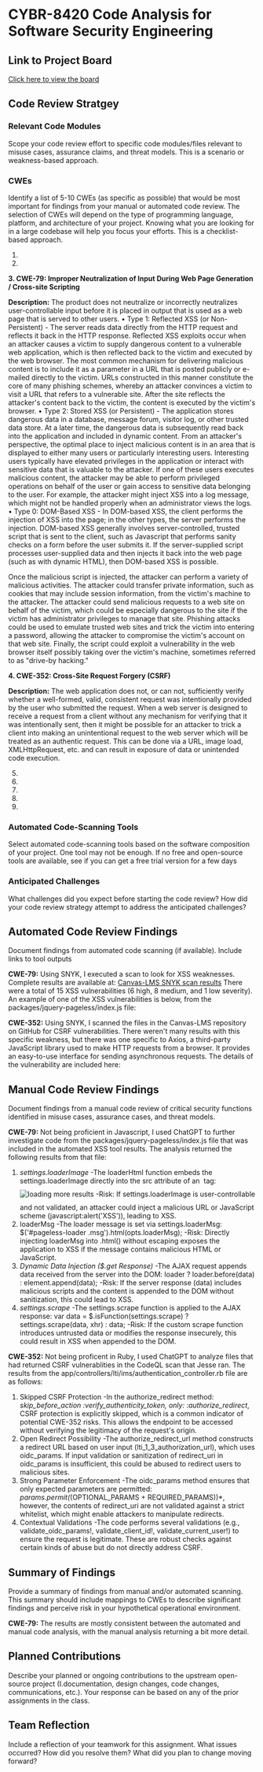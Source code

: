 # CYBR-8420 Code Analysis for Software Security Engineering

## Link to Project Board
[Click here to view the board](https://github.com/users/jschrack/projects/6/views/1)



## Code Review Stratgey

### Relevant Code Modules
Scope your code review effort to specific code modules/files relevant to misuse cases, assurance claims, and threat models. This is a scenario or weakness-based approach.

### CWEs
Identify a list of 5-10 CWEs (as specific as possible) that would be most important for findings from your manual or automated code review. The selection of CWEs will depend on the type of programming language, platform, and architecture of your project. Knowing what you are looking for in a large codebase will help you focus your efforts. This is a checklist-based approach. 

1. 
2. 
**3. CWE-79: Improper Neutralization of Input During Web Page Generation / Cross-site Scripting**
   
  **Description:** The product does not neutralize or incorrectly neutralizes user-controllable input before it is placed in output that is used as a web page that is served to other users.
  •	Type 1: Reflected XSS (or Non-Persistent) - The server reads data directly from the HTTP request and reflects it back in the HTTP response. Reflected XSS exploits occur when an attacker causes a victim to supply dangerous content to a vulnerable web application, which is then reflected back to the victim and executed by the web browser. The most common mechanism for delivering malicious content is to include it as a parameter in a URL that is posted publicly or e-mailed directly to the victim. URLs constructed in this manner constitute the core of many phishing schemes, whereby an attacker convinces a victim to visit a URL that refers to a vulnerable site. After the site reflects the attacker's content back to the victim, the content is executed by the victim's browser.
•	Type 2: Stored XSS (or Persistent) - The application stores dangerous data in a database, message forum, visitor log, or other trusted data store. At a later time, the dangerous data is subsequently read back into the application and included in dynamic content. From an attacker's perspective, the optimal place to inject malicious content is in an area that is displayed to either many users or particularly interesting users. Interesting users typically have elevated privileges in the application or interact with sensitive data that is valuable to the attacker. If one of these users executes malicious content, the attacker may be able to perform privileged operations on behalf of the user or gain access to sensitive data belonging to the user. For example, the attacker might inject XSS into a log message, which might not be handled properly when an administrator views the logs.
•	Type 0: DOM-Based XSS - In DOM-based XSS, the client performs the injection of XSS into the page; in the other types, the server performs the injection. DOM-based XSS generally involves server-controlled, trusted script that is sent to the client, such as Javascript that performs sanity checks on a form before the user submits it. If the server-supplied script processes user-supplied data and then injects it back into the web page (such as with dynamic HTML), then DOM-based XSS is possible.

Once the malicious script is injected, the attacker can perform a variety of malicious activities. The attacker could transfer private information, such as cookies that may include session information, from the victim's machine to the attacker. The attacker could send malicious requests to a web site on behalf of the victim, which could be especially dangerous to the site if the victim has administrator privileges to manage that site. Phishing attacks could be used to emulate trusted web sites and trick the victim into entering a password, allowing the attacker to compromise the victim's account on that web site. Finally, the script could exploit a vulnerability in the web browser itself possibly taking over the victim's machine, sometimes referred to as "drive-by hacking."

**4. CWE-352: Cross-Site Request Forgery (CSRF)**

  **Description:** The web application does not, or can not, sufficiently verify whether a well-formed, valid, consistent request was intentionally provided by the user who submitted the request. When a web server is designed to receive a request from a client without any mechanism for verifying that it was intentionally sent, then it might be possible for an attacker to trick a client into making an unintentional request to the web server which will be treated as an authentic request. This can be done via a URL, image load, XMLHttpRequest, etc. and can result in exposure of data or unintended code execution.

5. 
6. 
7.
8.
9.

### Automated Code-Scanning Tools
Select automated code-scanning tools based on the software composition of your project. One tool may not be enough. If no free and open-source tools are available, see if you can get a free trial version for a few days


### Anticipated Challenges
What challenges did you expect before starting the code review?
How did your code review strategy attempt to address the anticipated challenges?

## Automated Code Review Findings
Document findings from automated code scanning (if available). Include links to tool outputs

  **CWE-79:** Using SNYK, I executed a scan to look for XSS weaknesses. Complete results are available at: [Canvas-LMS SNYK scan results](https://app.snyk.io/org/peachykeen00/project/129f2d2c-52f6-4b13-8d76-1f819ec1d2d7)
  There were a total of 15 XSS vulnerabilities (6 high, 8 medium, and 1 low severity). An example of one of the XSS vulnerabilities is below, from the packages/jquery-pageless/index.js file:


  **CWE-352:** Using SNYK, I scanned the files in the Canvas-LMS repository on GitHub for CSRF vulnerabilities. There weren't many results with this specific weakness, but there was one specific to Axios, a third-party JavaScript library used to make HTTP requests from a browser. It provides an easy-to-use interface for sending asynchronous requests. The details of the vulnerability are included here:
  
  

## Manual Code Review Findings
Document findings from a manual code review of critical security functions identified in misuse cases, assurance cases, and threat models.

  **CWE-79:** Not being proficient in Javascript, I used ChatGPT to further investigate code from the packages/jquery-pageless/index.js file that was included in the automated XSS tool results. The analysis returned the following results from that file:
  
1.	*settings.loaderImage*
      -The loaderHtml function embeds the settings.loaderImage directly into the src attribute of an <img> tag: <img src="' + settings.loaderImage + '" alt="loading more results" style="margin:10px auto" />
      -Risk: If settings.loaderImage is user-controllable and not validated, an attacker could inject a malicious URL or JavaScript scheme (javascript:alert('XSS')), leading to XSS.
2.	loaderMsg
      -The loader message is set via settings.loaderMsg: $('#pageless-loader .msg').html(opts.loaderMsg);
      -Risk: Directly injecting loaderMsg into .html() without escaping exposes the application to XSS if the message contains malicious HTML or JavaScript.
3.	*Dynamic Data Injection ($.get Response)*
      -The AJAX request appends data received from the server into the DOM: loader ? loader.before(data) : element.append(data);
      -Risk: If the server response (data) includes malicious scripts and the content is appended to the DOM without sanitization, this could lead to XSS.
4.	*settings.scrape*
      -The settings.scrape function is applied to the AJAX response: var data = $.isFunction(settings.scrape) ? settings.scrape(data, xhr) : data;
      -Risk: If the custom scrape function introduces untrusted data or modifies the response insecurely, this could result in XSS when appended to the DOM.

   **CWE-352:** Not being proficent in Ruby, I used ChatGPT to analyze files that had returned CSRF vulnerablities in the CodeQL scan that Jesse ran. The results from the app/controllers/lti/ims/authentication_controller.rb file are as follows:
   1.	Skipped CSRF Protection
        -In the authorize_redirect method: *skip_before_action :verify_authenticity_token, only: :authorize_redirect*, CSRF protection is explicitly skipped, which is a common indicator of potential CWE-352 risks. This allows the endpoint to be accessed without verifying the legitimacy of the request's origin.
2.	Open Redirect Possibility
        -The authorize_redirect_url method constructs a redirect URL based on user input (lti_1_3_authorization_url), which uses oidc_params. If input validation or sanitization of redirect_uri in oidc_params is insufficient, this could be abused to redirect users to malicious sites.
3.	Strong Parameter Enforcement
        -The oidc_params method ensures that only expected parameters are permitted: *params.permit(*(OPTIONAL_PARAMS + REQUIRED_PARAMS))*, however, the contents of redirect_uri are not validated against a strict whitelist, which might enable attackers to manipulate redirects.
4.	Contextual Validations
        -The code performs several validations (e.g., validate_oidc_params!, validate_client_id!, validate_current_user!) to ensure the request is legitimate. These are robust checks against certain kinds of abuse but do not directly address CSRF.
 

## Summary of Findings
Provide a summary of findings from manual and/or automated scanning. This summary should include mappings to CWEs to describe significant findings and perceive risk in your hypothetical operational environment.

  **CWE-79:** The results are mostly consistent between the automated and manual code analysis, with the manual analysis returning a bit more detail.

## Planned Contributions
Describe your planned or ongoing contributions to the upstream open-source project (I.documentation, design changes, code changes, communications, etc.). Your response can be based on any of the prior assignments in the class.

## Team Reflection
Include a reflection of your teamwork for this assignment. What issues occurred? How did you resolve them? What did you plan to change moving forward?
